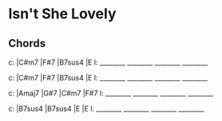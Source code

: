 
# Isn't She Lovely

## Chords

c: |C#m7    |F#7     |B7sus4  |E
l:  ________ ________ ________ ________

c: |C#m7    |F#7     |B7sus4  |E
l:  ________ ________ ________ ________

c: |Amaj7   |G#7     |C#m7    |F#7
l:  ________ ________ ________ ________

c: |B7sus4  |B7sus4  |E       |E
l:  ________ ________ ________ ________